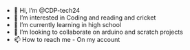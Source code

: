 - 👋 Hi, I’m @CDP-tech24
- 👀 I’m interested in Coding and reading and cricket
- 🌱 I’m currently learning in high school
- 💞️ I’m looking to collaborate on arduino and scratch projects
- 📫 How to reach me - On my account

<!---
CDP-tech24/CDP-tech24 is a ✨ special ✨ repository because its `README.md` (this file) appears on your GitHub profile.
You can click the Preview link to take a look at your changes.
--->
